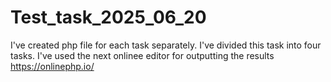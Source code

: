# Test_task_2025_06_20
I've  created php file  for each  task separately. I've divided this task into four tasks.
I've used the  next onlinee editor for  outputting the results https://onlinephp.io/ 

